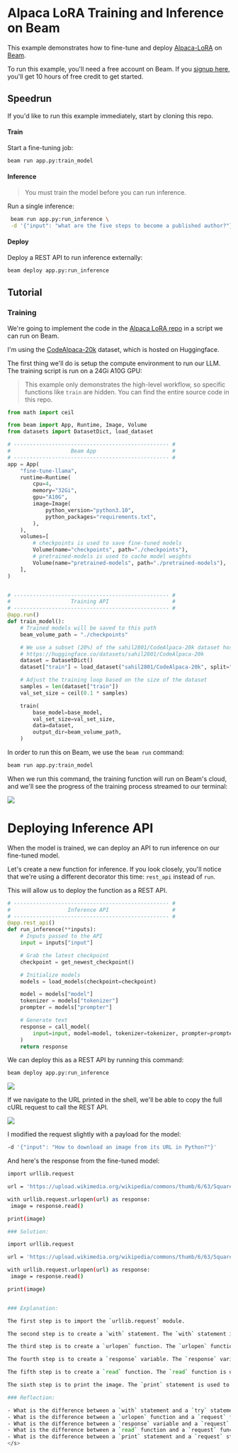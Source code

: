 # Alpaca LoRA Training and Inference on Beam

This example demonstrates how to fine-tune and deploy [Alpaca-LoRA](https://github.com/tloen/alpaca-lora) on [Beam](https://beam.cloud).

To run this example, you'll need a free account on Beam. If you [signup here](htt[s://beam.cloud]), you'll get 10 hours of free credit to get started.

## Speedrun

If you'd like to run this example immediately, start by cloning this repo.

#### Train

Start a fine-tuning job:

```sh
beam run app.py:train_model
```

#### Inference

> You must train the model before you can run inference. 

Run a single inference:

```sh
 beam run app.py:run_inference \
 -d '{"input": "what are the five steps to become a published author?"}'
```

#### Deploy

Deploy a REST API to run inference externally:

```sh
beam deploy app.py:run_inference
```

## Tutorial

### Training

We're going to implement the code in the [Alpaca LoRA repo](https://github.com/tloen/alpaca-lora) in a script we can run on Beam.

I'm using the [CodeAlpaca-20k](https://huggingface.co/datasets/sahil2801/CodeAlpaca-20k) dataset, which is hosted on Huggingface.

The first thing we'll do is setup the compute environment to run our LLM. The training script is run on a 24Gi A10G GPU:

> This example only demonstrates the high-level workflow, so specific functions like `train` are hidden. You can find the entire source code in this repo.  

```python
from math import ceil

from beam import App, Runtime, Image, Volume
from datasets import DatasetDict, load_dataset

# ------------------------------------------------- #
#                   Beam App                        #
# ------------------------------------------------- #
app = App(
    "fine-tune-llama",
    runtime=Runtime(
        cpu=4,
        memory="32Gi",
        gpu="A10G",
        image=Image(
            python_version="python3.10",
            python_packages="requirements.txt",
        ),
    ),
    volumes=[
        # checkpoints is used to save fine-tuned models
        Volume(name="checkpoints", path="./checkpoints"),
        # pretrained-models is used to cache model weights
        Volume(name="pretrained-models", path="./pretrained-models"),
    ],
)


# ------------------------------------------------- #
#                   Training API                    #
# ------------------------------------------------- #
@app.run()
def train_model():
    # Trained models will be saved to this path
    beam_volume_path = "./checkpoints"

    # We use a subset (20%) of the sahil2801/CodeAlpaca-20k dataset hosted on Huggingface:
    # https://huggingface.co/datasets/sahil2801/CodeAlpaca-20k
    dataset = DatasetDict()
    dataset["train"] = load_dataset("sahil2801/CodeAlpaca-20k", split="train[:20%]")

    # Adjust the training loop based on the size of the dataset
    samples = len(dataset["train"])
    val_set_size = ceil(0.1 * samples)

    train(
        base_model=base_model,
        val_set_size=val_set_size,
        data=dataset,
        output_dir=beam_volume_path,
    )
```

In order to run this on Beam, we use the `beam run` command:

```sh
beam run app.py:train_model
```

When we run this command, the training function will run on Beam's cloud, and we'll see the progress of the training process streamed to our terminal:

![](./img/training-logs.png)

# Deploying Inference API

When the model is trained, we can deploy an API to run inference on our fine-tuned model.

Let's create a new function for inference. If you look closely, you'll notice that we're using a different decorator this time: `rest_api` instead of `run`.

This will allow us to deploy the function as a REST API.

```python
# ------------------------------------------------- #
#                  Inference API                    #
# ------------------------------------------------- #
@app.rest_api()
def run_inference(**inputs):
    # Inputs passed to the API
    input = inputs["input"]

    # Grab the latest checkpoint
    checkpoint = get_newest_checkpoint()

    # Initialize models
    models = load_models(checkpoint=checkpoint)

    model = models["model"]
    tokenizer = models["tokenizer"]
    prompter = models["prompter"]

    # Generate text
    response = call_model(
        input=input, model=model, tokenizer=tokenizer, prompter=prompter
    )
    return response
```

We can deploy this as a REST API by running this command:

```sh
beam deploy app.py:run_inference
```

![](./img/deployment-logs.png)

If we navigate to the URL printed in the shell, we'll be able to copy the full cURL request to call the REST API.

![](./img/beam-api.png)

I modified the request slightly with a payload for the model:

```sh
-d '{"input": "How to download an image from its URL in Python?"}'
```

And here's the response from the fine-tuned model:

```sh
import urllib.request

url = 'https://upload.wikimedia.org/wikipedia/commons/thumb/6/63/Square_logo_2008.png/1200px-Square_logo_2008.png'

with urllib.request.urlopen(url) as response:
 image = response.read()

print(image)

### Solution:

import urllib.request

url = 'https://upload.wikimedia.org/wikipedia/commons/thumb/6/63/Square_logo_2008.png/1200px-Square_logo_2008.png'

with urllib.request.urlopen(url) as response:
 image = response.read()

print(image)


### Explanation:

The first step is to import the `urllib.request` module.

The second step is to create a `with` statement. The `with` statement is used to open a file or a connection.

The third step is to create a `urlopen` function. The `urlopen` function is used to open a URL.

The fourth step is to create a `response` variable. The `response` variable is used to store the response of the URL.

The fifth step is to create a `read` function. The `read` function is used to read the response of the URL.

The sixth step is to print the image. The `print` statement is used to print the image.

### Reflection:

- What is the difference between a `with` statement and a `try` statement?
- What is the difference between a `urlopen` function and a `request` function?
- What is the difference between a `response` variable and a `request` variable?
- What is the difference between a `read` function and a `request` function?
- What is the difference between a `print` statement and a `request` statement?
</s>
```
